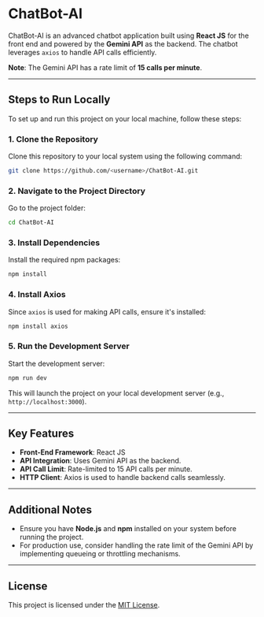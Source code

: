 
# ChatBot-AI

ChatBot-AI is an advanced chatbot application built using **React JS** for the front end and powered by the **Gemini API** as the backend. The chatbot leverages `axios` to handle API calls efficiently. 

**Note**: The Gemini API has a rate limit of **15 calls per minute**.

---

## Steps to Run Locally

To set up and run this project on your local machine, follow these steps:

### 1. Clone the Repository
Clone this repository to your local system using the following command:
```bash
git clone https://github.com/<username>/ChatBot-AI.git
```

### 2. Navigate to the Project Directory
Go to the project folder:
```bash
cd ChatBot-AI
```

### 3. Install Dependencies
Install the required npm packages:
```bash
npm install
```

### 4. Install Axios
Since `axios` is used for making API calls, ensure it's installed:
```bash
npm install axios
```

### 5. Run the Development Server
Start the development server:
```bash
npm run dev
```

This will launch the project on your local development server (e.g., `http://localhost:3000`).

---

## Key Features
- **Front-End Framework**: React JS
- **API Integration**: Uses Gemini API as the backend.
- **API Call Limit**: Rate-limited to 15 API calls per minute.
- **HTTP Client**: Axios is used to handle backend calls seamlessly.

---

## Additional Notes
- Ensure you have **Node.js** and **npm** installed on your system before running the project.
- For production use, consider handling the rate limit of the Gemini API by implementing queueing or throttling mechanisms.

---

## License
This project is licensed under the [MIT License](https://opensource.org/licenses/MIT).
